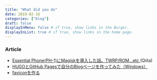 ```yaml
---
title: "What did you do"
date: 2019-02-16
categories: ["blog"]
draft: false
displayInMenu: false # if true, show links in the Burger.
displayInList: true # if true, show links in the home page.
---
```

<!--What did you do?-->
<!--more-->
### Article
- [Essential Phone(PH-1)にMagiskを導入した話。TWRP/ROM...etc ](https://qiita.com/Blank71/items/53e163356fd69cb27228)(Qiita)<br>
- [HUGOとGitHub Pagesで自分のBlogページを作ってみた（Windows）](https://qiita.com/Blank71/items/88a6c76ca9e162af73fe)<br>
- [faviconを作る](https://qiita.com/Blank71/items/524b9677636f04f69a0b)<br>
